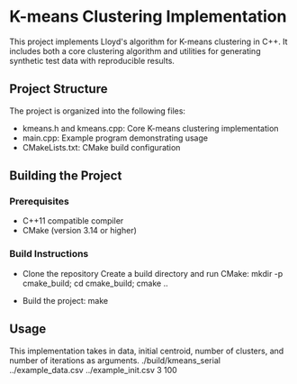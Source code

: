 # K-means Clustering Implementation
This project implements Lloyd's algorithm for K-means clustering in C++. It includes both a core clustering algorithm and utilities for generating synthetic test data with reproducible results.
## Project Structure
The project is organized into the following files:
- kmeans.h and kmeans.cpp: Core K-means clustering implementation
- main.cpp: Example program demonstrating usage
- CMakeLists.txt: CMake build configuration

## Building the Project 
### Prerequisites
- C++11 compatible compiler
- CMake (version 3.14 or higher)
### Build Instructions
- Clone the repository
Create a build directory and run CMake: mkdir -p cmake_build; cd cmake_build; cmake ..

- Build the project: make
## Usage
This implementation takes in data, initial centroid, number of clusters, and number of iterations as arguments.
./build/kmeans_serial ../example_data.csv ../example_init.csv 3 100


